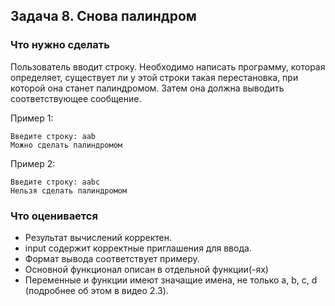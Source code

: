 ## Задача 8. Снова палиндром
### Что нужно сделать
Пользователь вводит строку. Необходимо написать программу, которая определяет, существует ли у этой строки такая перестановка, при которой она станет палиндромом. 
Затем она должна выводить соответствующее сообщение.

Пример 1:

```
Введите строку: aab
Можно сделать палиндромом
```

Пример 2:

```
Введите строку: aabc
Нельзя сделать палиндромом
```
### Что оценивается
- Результат вычислений корректен.
- input содержит корректные приглашения для ввода. 
- Формат вывода соответствует примеру.
- Основной функционал описан в отдельной функции(-ях)
- Переменные и функции имеют значащие имена, не только a, b, c, d (подробнее об этом в видео 2.3).

